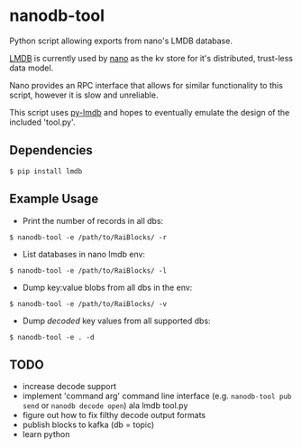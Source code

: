 # nanodb-tool
Python script allowing exports from nano's LMDB database.

[LMDB](http://www.lmdb.tech/doc/) is currently used by [nano](https://github.com/nanocurrency/raiblocks) as the kv store for it's distributed, trust-less data model.

Nano provides an RPC interface that allows for similar functionality to this script, however it is slow and unreliable.

This script uses [py-lmdb](https://github.com/dw/py-lmdb) and hopes to eventually emulate the design of the included 'tool.py'.


## Dependencies

```
$ pip install lmdb
```

## Example Usage

* Print the number of records in all dbs:
```
$ nanodb-tool -e /path/to/RaiBlocks/ -r
```

* List databases in nano lmdb env:
```
$ nanodb-tool -e /path/to/RaiBlocks/ -l
```

* Dump key:value blobs from all dbs in the env:
```
$ nanodb-tool -e /path/to/RaiBlocks/ -v
```

* Dump *decoded* key values from all supported dbs:
```
$ nanodb-tool -e . -d
```

## TODO

 * increase decode support
 * implement 'command arg' command line interface (e.g. `nanodb-tool pub send` or `nanodb decode open`) ala lmdb tool.py
 * figure out how to fix filthy decode output formats
 * publish blocks to kafka (db = topic)
 * learn python


